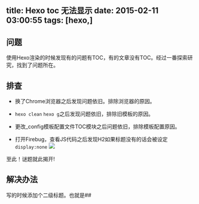 title: Hexo toc 无法显示
date: 2015-02-11 03:00:55
tags: [hexo,]
---
## 问题
使用Hexo渲染的时候发现有的问题有TOC，有的文章没有TOC。经过一番探索研究，找到了问题所在。

<!--more-->

## 排查



- 换了Chrome浏览器之后发现问题依旧。排除浏览器的原因。



- `hexo clean`  `hexo g`之后发现问题依旧，排除旧模板的原因。



- 更改_config模板配置文件TOC模块之后问题依旧，排除模板配置原因。



- 打开Firebug，查看JS代码之后发现H2如果标题没有的话会被设定`display:none`
![](http://harchiko.qiniudn.com/hexo-toc-problem/toc_not_show.png)

至此！谜题就此揭开!

## 解决办法

写的时候添加个二级标题。也就是##
